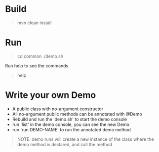 Build
=====

> mvn clean install


Run
====

> cd common
> ./demo.sh

Run help to see the commands 
> help


Write your own Demo
====
 *  A public class with no-argument constructor
 *  All no-argument public methods can be annotated with @Demo
 *  Rebuild and run the 'demo.sh' to start the demo console
 *  run 'list' in the demo console, you can see the new Demo
 *  run 'run DEMO-NAME' to run the annotated demo method

> NOTE: demo runs will create a new instance of the class where the demo method is declared, and call the method
